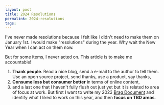 ```yaml
---
layout: post
title: 2024 Resolutions
permalink: 2024-resolutions
tags:
---
```


I've never made resolutions because I felt like I didn't need to make them on January 1st. I would make "resolutions" during the year. Why wait the New Year when I can act on them now.

But for some items, I never acted on. This article is to make me accountable!

1. **Thank people**. Read a nice blog, send a e-mail to the author to tell them. Use an open source project, send thanks, use a product, say thanks,
2. **Consume less but consumer better** in terms of online content,
3. and a last one that I haven't fully flush out just yet but it is related to area of focus at work. But first I want to write my 2023 [Brag Document](https://jvns.ca/blog/brag-documents/) and identify what I liked to work on this year, and then **focus on TBD areas**.
